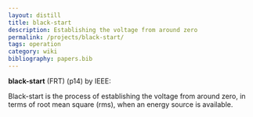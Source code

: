 ```yaml
---
layout: distill
title: black-start
description: Establishing the voltage from around zero
permalink: /projects/black-start/
tags: operation
category: wiki
bibliography: papers.bib
---
```


**black-start** (FRT) <d-cite key="ieee2025std2988"></d-cite> (p14) by IEEE:

Black-start is the process of establishing the voltage from around zero, in terms of root mean
square (rms), when an energy source is available.
